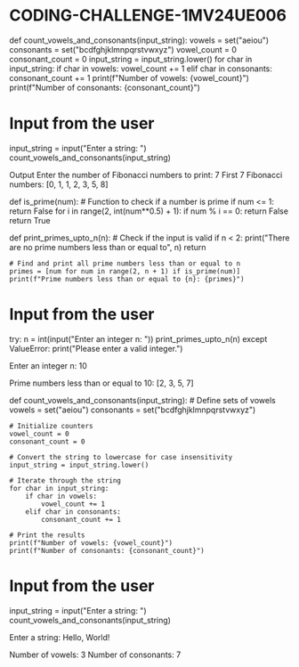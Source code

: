 # CODING-CHALLENGE-1MV24UE006
def count_vowels_and_consonants(input_string):
    vowels = set("aeiou")
    consonants = set("bcdfghjklmnpqrstvwxyz")
    vowel_count = 0
    consonant_count = 0
    input_string = input_string.lower()
    for char in input_string:
        if char in vowels:
            vowel_count += 1
        elif char in consonants:
            consonant_count += 1
    print(f"Number of vowels: {vowel_count}")
    print(f"Number of consonants: {consonant_count}")

# Input from the user
input_string = input("Enter a string: ")
count_vowels_and_consonants(input_string)

Output 
Enter the number of Fibonacci numbers to print: 7
First 7 Fibonacci numbers: [0, 1, 1, 2, 3, 5, 8]

def is_prime(num):
    # Function to check if a number is prime
    if num <= 1:
        return False
    for i in range(2, int(num**0.5) + 1):
        if num % i == 0:
            return False
    return True

def print_primes_upto_n(n):
    # Check if the input is valid
    if n < 2:
        print("There are no prime numbers less than or equal to", n)
        return
    
    # Find and print all prime numbers less than or equal to n
    primes = [num for num in range(2, n + 1) if is_prime(num)]
    print(f"Prime numbers less than or equal to {n}: {primes}")

# Input from the user
try:
    n = int(input("Enter an integer n: "))
    print_primes_upto_n(n)
except ValueError:
    print("Please enter a valid integer.")

Enter an integer n: 10

Prime numbers less than or equal to 10: [2, 3, 5, 7]

def count_vowels_and_consonants(input_string):
    # Define sets of vowels
    vowels = set("aeiou")
    consonants = set("bcdfghjklmnpqrstvwxyz")
    
    # Initialize counters
    vowel_count = 0
    consonant_count = 0

    # Convert the string to lowercase for case insensitivity
    input_string = input_string.lower()

    # Iterate through the string
    for char in input_string:
        if char in vowels:
            vowel_count += 1
        elif char in consonants:
            consonant_count += 1

    # Print the results
    print(f"Number of vowels: {vowel_count}")
    print(f"Number of consonants: {consonant_count}")

# Input from the user
input_string = input("Enter a string: ")
count_vowels_and_consonants(input_string)

Enter a string: Hello, World!

Number of vowels: 3
Number of consonants: 7